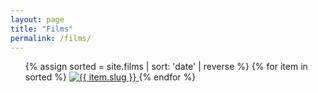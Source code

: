 ```yaml
---
layout: page
title: "Films"
permalink: /films/
---
```


  <ul>
    {% assign sorted = site.films | sort: 'date' | reverse %}
    {% for item in sorted %}
      <a href="{{ item.url }}">
        <img class="filmCover" src="{{ site.url }}/assets/images/films/{{ item.slug }}.jpg" alt="{{ item.slug }}" onerror="this.src='/assets/images/not_found.jpg';" >
      </a>
    {% endfor %}
  </ul>
  

